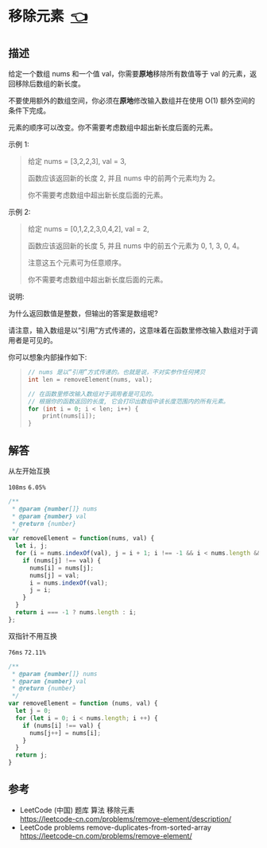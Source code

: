 # <a id="removeElement"></a>移除元素&nbsp;&nbsp;[:point_left:][readme.problemSet.algorithm.removeElement] #

## 描述 ##

给定一个数组 nums 和一个值 val，你需要**原地**移除所有数值等于 val 的元素，返回移除后数组的新长度。

不要使用额外的数组空间，你必须在**原地**修改输入数组并在使用 O(1) 额外空间的条件下完成。

元素的顺序可以改变。你不需要考虑数组中超出新长度后面的元素。

示例 1:

> 给定 nums = [3,2,2,3], val = 3,
>
> 函数应该返回新的长度 2, 并且 nums 中的前两个元素均为 2。
>
> 你不需要考虑数组中超出新长度后面的元素。

示例 2:

> 给定 nums = [0,1,2,2,3,0,4,2], val = 2,
>
> 函数应该返回新的长度 5, 并且 nums 中的前五个元素为 0, 1, 3, 0, 4。
>
> 注意这五个元素可为任意顺序。
>
> 你不需要考虑数组中超出新长度后面的元素。

说明:

为什么返回数值是整数，但输出的答案是数组呢?

请注意，输入数组是以“引用”方式传递的，这意味着在函数里修改输入数组对于调用者是可见的。

你可以想象内部操作如下:

> ```c
> // nums 是以“引用”方式传递的。也就是说，不对实参作任何拷贝
> int len = removeElement(nums, val);
>
> // 在函数里修改输入数组对于调用者是可见的。
> // 根据你的函数返回的长度, 它会打印出数组中该长度范围内的所有元素。
> for (int i = 0; i < len; i++) {
>     print(nums[i]);
> }
> ```

## 解答 ##

从左开始互换

`108ms` `6.05%`

```javascript
/**
 * @param {number[]} nums
 * @param {number} val
 * @return {number}
 */
var removeElement = function(nums, val) {
  let i, j;
  for (i = nums.indexOf(val), j = i + 1; i !== -1 && i < nums.length && j < nums.length; j ++) {
    if (nums[j] !== val) {
      nums[i] = nums[j];
      nums[j] = val;
      i = nums.indexOf(val);
      j = i;
    }
  }
  return i === -1 ? nums.length : i;
};
```

双指针不用互换

`76ms` `72.11%`

```javascript
/**
 * @param {number[]} nums
 * @param {number} val
 * @return {number}
 */
var removeElement = function (nums, val) {
  let j = 0;
  for (let i = 0; i < nums.length; i ++) {
    if (nums[i] !== val) {
      nums[j++] = nums[i];
    }
  }
  return j;
}
```

## 参考 ##

* LeetCode (中国) 题库 算法 移除元素  
  <https://leetcode-cn.com/problems/remove-element/description/>
* LeetCode problems remove-duplicates-from-sorted-array  
  <https://leetcode-cn.com/problems/remove-element/>

<!-- 链接 开始 -->
[readme.problemSet.algorithm.removeElement]: ../../README.md#problemSet.algorithm.removeElement "README"
<!-- 链接 结束 -->